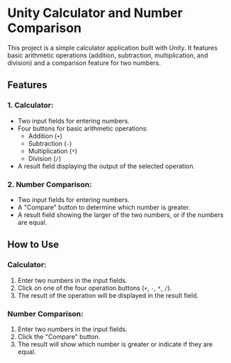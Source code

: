 # Unity Calculator and Number Comparison

This project is a simple calculator application built with Unity. It features basic arithmetic operations (addition, subtraction, multiplication, and division) and a comparison feature for two numbers.

## Features

### 1. Calculator:
- Two input fields for entering numbers.
- Four buttons for basic arithmetic operations:
  - Addition (`+`)
  - Subtraction (`-`)
  - Multiplication (`*`)
  - Division (`/`)
- A result field displaying the output of the selected operation.

### 2. Number Comparison:
- Two input fields for entering numbers.
- A "Compare" button to determine which number is greater.
- A result field showing the larger of the two numbers, or if the numbers are equal.

## How to Use

### Calculator:
1. Enter two numbers in the input fields.
2. Click on one of the four operation buttons (`+`, `-`, `*`, `/`).
3. The result of the operation will be displayed in the result field.

### Number Comparison:
1. Enter two numbers in the input fields.
2. Click the "Compare" button.
3. The result will show which number is greater or indicate if they are equal.
